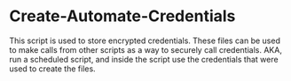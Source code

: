 # Create-Automate-Credentials
This script is used to store encrypted credentials.  These files can be used to make calls from other scripts as a way to securely call credentials.  AKA, run a scheduled script, and inside the script use the credentials that were used to create the files.

